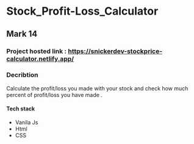 # Stock_Profit-Loss_Calculator

## Mark 14
### Project hosted link : https://snickerdev-stockprice-calculator.netlify.app/


### Decribtion 
Calculate the profit/loss you made with your stock and check how much percent of profit/loss you have made .

#### Tech stack 
* Vanila Js
* Html
* CSS
